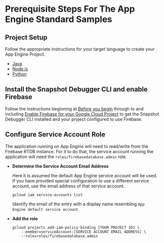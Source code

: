 # Prerequisite Steps For The App Engine Standard Samples

## Project Setup

Follow the appropriate instructions for your target language to create your
App Engine Project.

* [Java](https://cloud.google.com/appengine/docs/standard/java-gen2/building-app/creating-project)
* [Node.js](https://cloud.google.com/appengine/docs/standard/nodejs/building-app/creating-project)
* [Python](https://cloud.google.com/appengine/docs/standard/python3/building-app/creating-gcp-project)

## Install the Snapshot Debugger CLI and enable Firebase

Follow the instructions beginning at [Before you
begin](../README.md#before-you-begin) through to and including [Enable
Firebase for your Google Cloud
Project](../README.md#enable-firebase-for-your-google-cloud-project) to
get the Snapshot Debugger CLI installed and your project configured to use
Firebase.

## Configure Service Account Role

The application running on App Engine will need to read/write from the Firebase
RTDB instance. For it to do that, the service account running the application
will need the `roles/firebasedatabase.admin` role.

* **Determine the Service Account Email Address**

    Here it is assumed the default App Engine service account will be used. If
    you have provided special configuration to use a different service account,
    use the email address of that service account.

    ```
    gcloud iam service-accounts list
    ```

    Identify the email of the entry with a display name resembling `App Engine
    default service account`.

* **Add the role**

    ```
    gcloud projects add-iam-policy-binding [YOUR PROJECT ID] \
        --member=serviceAccount:[SERVICE ACCOUNT EMAIL ADDRESS] \
        --role=roles/firebasedatabase.admin
    ```
